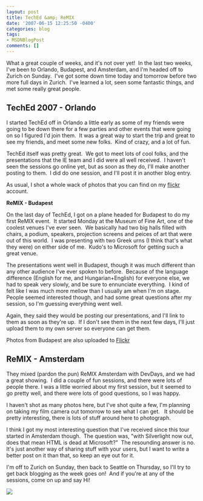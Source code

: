 ```yaml
---
layout: post
title: TechEd &amp; ReMIX
date: '2007-06-15 12:25:50 -0400'
categories: blog
tags:
- MSDNBlogPost
comments: []
---
```


What a great couple of weeks, and it's not over yet!  In the last two weeks, I've been to Orlando, Budapest, and Amsterdam, and I'm headed off to Zurich on Sunday.  I've got some down time today and tomorrow before two more full days in Zurich.  I've learned a lot, seen some fantastic things, and met some really great people.

## TechEd 2007 - Orlando

I started TechEd off in Orlando a little early as some of my friends were going to be down there for a few parties and other events that were going on so I figured I'd join them.  It was a great way to start the trip and great to see my friends, and meet some new folks.  Kind of crazy, and a lot of fun.

TechEd itself was pretty great.  We got to meet lots of cool folks, and the presentations that the IE team and I did were all well received.  I haven't seen the sessions go online yet, but as soon as they do, I'll make another posting to them.  I did do one session, and I'll post it in another blog entry.

As usual, I shot a whole wack of photos that you can find on my [flickr](http://www.flickr.com/photos/petele/sets/72157600315591724/) account.

**ReMIX - Budapest**

On the last day of TechEd, I got on a plane headed for Budapest to do my first ReMIX event.  It started Monday at the Museum of Fine Art, one of the coolest venues I've ever seen.  We basically had two big halls filled with chairs, a podium, speakers, projection screens and peices of art that were out of this world.  I was presenting with two Greek urns (I think that's what they were) on either side of me.  Kudo's to Microsoft for getting such a great venue.

The presentations went well in Budapest, though it was much different than any other audience I've ever spoken to before.  Because of the language difference (English for me, and Hungarian+English) for everyone else, we had to speak very slowly, and be sure to ennunciate everything.  I kind of felt like I was much more mellow than I usually am when I'm on stage.  People seemed interested though, and had some great questions after my session, so I'm guessing everything went well.

Again, they said they would be posting our presentations, and I'll link to them as soon as they're up.  If I don't see them in the next few days, I'll just upload them to my own server so everyone can get them.

Photos from Budapest are also uploaded to [Flickr](http://www.flickr.com/photos/petele/sets/72157600347956526/)

## ReMIX - Amsterdam

They mixed (pardon the pun) ReMIX Amsterdam with DevDays, and we had a great showing.  I did a couple of fun sessions, and there were lots of people there. I was a little worried about my first session, but it seemed to go pretty well, and there were lots of good questions, so I was happy.

I haven't shot as many photos here, but I've shot quite a few, I'm planning on taking my film camera out tomorrow to see what I can get.   It should be pretty interesting, there is lots of stuff around here to photograph.

I think I got my most interesting question that I've received since this tour started in Amsterdam though.  The question was, "with Silverlight now out, does that mean HTML is dead at Microsoft?"  The resounding answer is no.  It's just another way of sharing stuff with your users, but I want to write a better post on it than that, so keep an eye out for it.

I'm off to Zurich on Sunday, then back to Seattle on Thursday, so I'll try to get back blogging as the week goes on!  And if you're at any of the sessions, come on up and say Hi!

![](http://blogs.msdn.com/aggbug.aspx?PostID=3315173)
